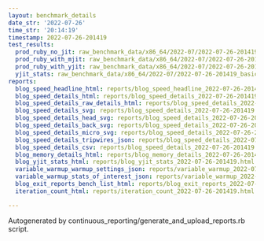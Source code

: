 ```yaml
---
layout: benchmark_details
date_str: '2022-07-26'
time_str: '20:14:19'
timestamp: 2022-07-26-201419
test_results:
  prod_ruby_no_jit: raw_benchmark_data/x86_64/2022-07/2022-07-26-201419_basic_benchmark_prod_ruby_no_jit.json
  prod_ruby_with_mjit: raw_benchmark_data/x86_64/2022-07/2022-07-26-201419_basic_benchmark_prod_ruby_with_mjit.json
  prod_ruby_with_yjit: raw_benchmark_data/x86_64/2022-07/2022-07-26-201419_basic_benchmark_prod_ruby_with_yjit.json
  yjit_stats: raw_benchmark_data/x86_64/2022-07/2022-07-26-201419_basic_benchmark_yjit_stats.json
reports:
  blog_speed_headline_html: reports/blog_speed_headline_2022-07-26-201419.html
  blog_speed_details_html: reports/blog_speed_details_2022-07-26-201419.html
  blog_speed_details_raw_details_html: reports/blog_speed_details_2022-07-26-201419.raw_details.html
  blog_speed_details_svg: reports/blog_speed_details_2022-07-26-201419.svg
  blog_speed_details_head_svg: reports/blog_speed_details_2022-07-26-201419.head.svg
  blog_speed_details_back_svg: reports/blog_speed_details_2022-07-26-201419.back.svg
  blog_speed_details_micro_svg: reports/blog_speed_details_2022-07-26-201419.micro.svg
  blog_speed_details_tripwires_json: reports/blog_speed_details_2022-07-26-201419.tripwires.json
  blog_speed_details_csv: reports/blog_speed_details_2022-07-26-201419.csv
  blog_memory_details_html: reports/blog_memory_details_2022-07-26-201419.html
  blog_yjit_stats_html: reports/blog_yjit_stats_2022-07-26-201419.html
  variable_warmup_warmup_settings_json: reports/variable_warmup_2022-07-26-201419.warmup_settings.json
  variable_warmup_stats_of_interest_json: reports/variable_warmup_2022-07-26-201419.stats_of_interest.json
  blog_exit_reports_bench_list_html: reports/blog_exit_reports_2022-07-26-201419.bench_list.html
  iteration_count_html: reports/iteration_count_2022-07-26-201419.html

---
```

Autogenerated by continuous_reporting/generate_and_upload_reports.rb script.
